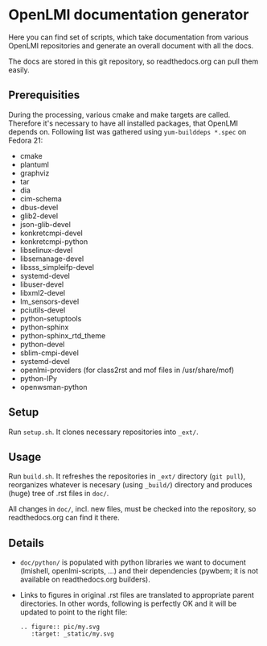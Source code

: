OpenLMI documentation generator
===============================

Here you can find set of scripts, which take documentation from various OpenLMI
repositories and generate an overall document with all the docs.

The docs are stored in this git repository, so readthedocs.org can pull them
easily.


Prerequisities
--------------

During the processing, various cmake and make targets are called. Therefore
it's necessary to have all installed packages, that OpenLMI depends on.
Following list was gathered using ``yum-builddeps *.spec`` on Fedora 21:

* cmake
* plantuml
* graphviz
* tar
* dia
* cim-schema
* dbus-devel
* glib2-devel
* json-glib-devel
* konkretcmpi-devel
* konkretcmpi-python
* libselinux-devel
* libsemanage-devel
* libsss_simpleifp-devel
* systemd-devel
* libuser-devel
* libxml2-devel
* lm_sensors-devel
* pciutils-devel
* python-setuptools
* python-sphinx
* python-sphinx_rtd_theme
* python-devel
* sblim-cmpi-devel
* systemd-devel
* openlmi-providers (for class2rst and mof files in /usr/share/mof)
* python-IPy
* openwsman-python

Setup
-----

Run ``setup.sh``. It clones necessary repositories into ``_ext/``.

Usage
-----

Run ``build.sh``. It refreshes the repositories in ``_ext/`` directory
(``git pull``), reorganizes whatever is necesary (using ``_build/``) directory
and produces (huge) tree of .rst files in ``doc/``.

All changes in ``doc/``, incl. new files, must be checked into the repository,
so readthedocs.org can find it there.


Details
-------

* ``doc/python/`` is populated with python libraries we want to document
  (lmishell, openlmi-scripts, ...) and their dependencies (pywbem; it is not
  available on readthedocs.org builders).

* Links to figures in original .rst files are translated to appropriate parent
  directories. In other words, following is perfectly OK and it will be updated
  to point to the right file:

  ```
  .. figure:: pic/my.svg 
     :target: _static/my.svg
  ```
